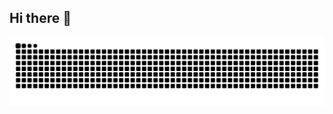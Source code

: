 ## Hi there 👋

![snake gif](https://github.com/buter-00/buter-00/blob/output/github-contribution-grid-snake-dark.svg)
